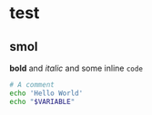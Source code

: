 # test

## smol

**bold** and *italic* and some inline `code`

```bash
# A comment
echo 'Hello World'
echo "$VARIABLE"
```
